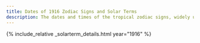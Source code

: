 ```yaml
---
title: Dates of 1916 Zodiac Signs and Solar Terms
description: The dates and times of the tropical zodiac signs, widely used in western astrology, and solar terms of year 1916
---
```

{% include_relative _solarterm_details.html year="1916" %}
